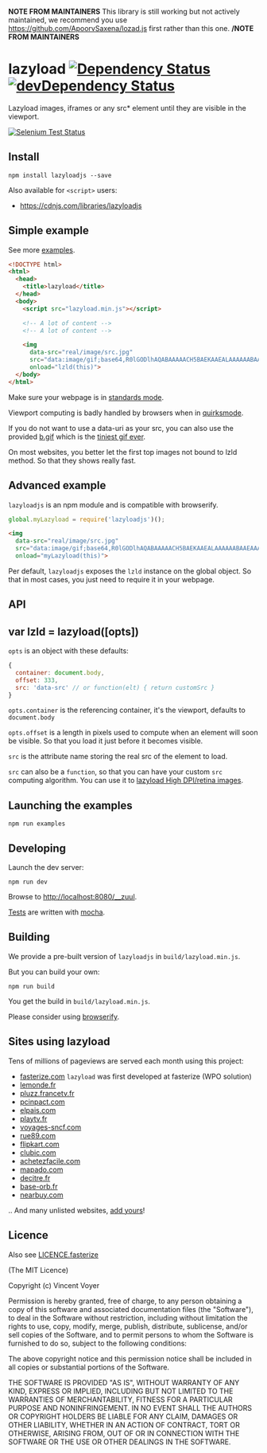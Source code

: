 **NOTE FROM MAINTAINERS**
This library is still working but not actively maintained, we recommend you use https://github.com/ApoorvSaxena/lozad.js first rather than this one.
**/NOTE FROM MAINTAINERS**

# lazyload [![Dependency Status](http://img.shields.io/david/vvo/lazyload.svg?style=flat-square)](https://david-dm.org/vvo/lazyload) [![devDependency Status](http://img.shields.io/david/dev/vvo/lazyload.svg?style=flat-square)](https://david-dm.org/vvo/lazyload#info=devDependencies)

Lazyload images, iframes or any src* element until they are visible in the viewport.

[![Selenium Test Status](https://saucelabs.com/browser-matrix/lazyloadvvo.svg)](https://saucelabs.com/u/lazyloadvvo)

## Install

```shell
npm install lazyloadjs --save
```

Also available for `<script>` users:
  - https://cdnjs.com/libraries/lazyloadjs

## Simple example

See more [examples](examples/).

```html
<!DOCTYPE html>
<html>
  <head>
    <title>lazyload</title>
  </head>
  <body>
    <script src="lazyload.min.js"></script>

    <!-- A lot of content -->
    <!-- A lot of content -->

    <img
      data-src="real/image/src.jpg"
      src="data:image/gif;base64,R0lGODlhAQABAAAAACH5BAEKAAEALAAAAAABAAEAAAICTAEAOw=="
      onload="lzld(this)">
  </body>
</html>
```

Make sure your webpage is in [standards mode](http://en.wikipedia.org/wiki/Document_Type_Declaration#HTML5_DTD-less_DOCTYPE).

Viewport computing is badly handled by browsers when in [quirksmode](http://en.wikipedia.org/wiki/Quirks_mode).

If you do not want to use a data-uri as your src, you can also use the provided [b.gif](b.gif) which is
the [tiniest gif ever](http://probablyprogramming.com/2009/03/15/the-tiniest-gif-ever).

On most websites, you better let the first top images not bound to lzld method.
So that they shows really fast.

## Advanced example

`lazyloadjs` is an npm module and is compatible with browserify.

```js
global.myLazyload = require('lazyloadjs')();
```

```html
<img
  data-src="real/image/src.jpg"
  src="data:image/gif;base64,R0lGODlhAQABAAAAACH5BAEKAAEALAAAAAABAAEAAAICTAEAOw=="
  onload="myLazyload(this)">
```

Per default, `lazyloadjs` exposes the `lzld` instance on the global
object. So that in most cases, you just need to require it in your webpage.

## API

## var lzld = lazyload([opts])

`opts` is an object with these defaults:

```js
{
  container: document.body,
  offset: 333,
  src: 'data-src' // or function(elt) { return customSrc }
}
```

`opts.container` is the referencing container, it's the viewport, defaults to `document.body`

`opts.offset` is a length in pixels used to compute when an element will
soon be visible. So that you load it just before it becomes visible.

`src` is the attribute name storing the real src of the element to load.

`src` can also be a `function`, so that you can have your custom `src` computing algorithm.
You can use it to [lazyload High DPI/retina images](examples/hidpi.html).

## Launching the examples

```shell
npm run examples
```

## Developing

Launch the dev server:

```shell
npm run dev
```

Browse to [http://localhost:8080/__zuul](http://localhost:8080/__zuul).

[Tests](test/) are written with [mocha](https://github.com/visionmedia/mocha).

## Building

We provide a pre-built version of `lazyloadjs` in `build/lazyload.min.js`.

But you can build your own:

```shell
npm run build
```

You get the build in `build/lazyload.min.js`.

Please consider using [browserify](https://github.com/substack/node-browserify).

## Sites using lazyload

Tens of millions of pageviews are served each month using this project:

* [fasterize.com](http://fasterize.com) `lazyload` was first developed at fasterize (WPO solution)
* [lemonde.fr](http://www.lemonde.fr)
* [pluzz.francetv.fr](http://pluzz.francetv.fr)
* [pcinpact.com](http://www.pcinpact.com)
* [elpais.com](http://www.elpais.com)
* [playtv.fr](http://playtv.fr)
* [voyages-sncf.com](http://www.voyages-sncf.com)
* [rue89.com](http://www.rue89.com)
* [flipkart.com](http://www.flipkart.com/)
* [clubic.com](http://clubic.com)
* [achetezfacile.com](http://www.achetezfacile.com/)
* [mapado.com](http://www.mapado.com/)
* [decitre.fr](http://www.decitre.fr/)
* [base-orb.fr](http://www.base-orb.fr/)
* [nearbuy.com](http://www.nearbuy.com/)

.. And many unlisted websites, [add yours](https://github.com/vvo/lazyload/edit/master/README.md)!

## Licence

Also see [LICENCE.fasterize](LICENCE.fasterize)

(The MIT Licence)

Copyright (c) Vincent Voyer

Permission is hereby granted, free of charge, to any person obtaining
a copy of this software and associated documentation files (the
"Software"), to deal in the Software without restriction, including
without limitation the rights to use, copy, modify, merge, publish,
distribute, sublicense, and/or sell copies of the Software, and to
permit persons to whom the Software is furnished to do so, subject to
the following conditions:

The above copyright notice and this permission notice shall be
included in all copies or substantial portions of the Software.

THE SOFTWARE IS PROVIDED "AS IS", WITHOUT WARRANTY OF ANY KIND,
EXPRESS OR IMPLIED, INCLUDING BUT NOT LIMITED TO THE WARRANTIES OF
MERCHANTABILITY, FITNESS FOR A PARTICULAR PURPOSE AND
NONINFRINGEMENT. IN NO EVENT SHALL THE AUTHORS OR COPYRIGHT HOLDERS BE
LIABLE FOR ANY CLAIM, DAMAGES OR OTHER LIABILITY, WHETHER IN AN ACTION
OF CONTRACT, TORT OR OTHERWISE, ARISING FROM, OUT OF OR IN CONNECTION
WITH THE SOFTWARE OR THE USE OR OTHER DEALINGS IN THE SOFTWARE.

